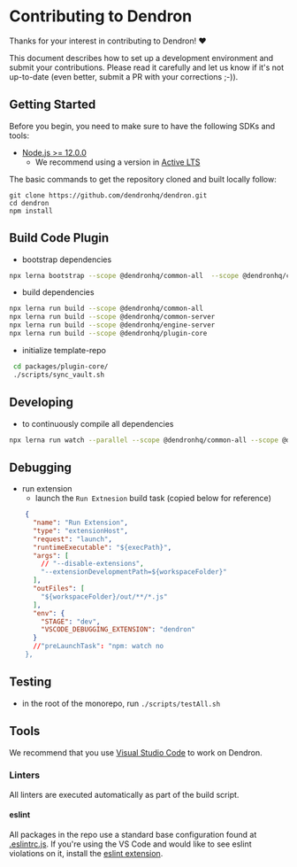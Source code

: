 # Contributing to Dendron

Thanks for your interest in contributing to Dendron! ❤️

This document describes how to set up a development environment and submit your contributions. Please read it carefully and let us know if it's not up-to-date (even better, submit a PR with your corrections ;-)).

## Getting Started

Before you begin, you need to make sure to have the following SDKs and tools:

- [Node.js >= 12.0.0](https://nodejs.org/download/release/latest-v10.x/)
  - We recommend using a version in [Active LTS](https://nodejs.org/en/about/releases/)

The basic commands to get the repository cloned and built locally follow:

```console
git clone https://github.com/dendronhq/dendron.git
cd dendron
npm install
```

## Build Code Plugin

- bootstrap dependencies

```sh
npx lerna bootstrap --scope @dendronhq/common-all  --scope @dendronhq/common-server --scope @dendronhq/engine-server --scope @dendronhq/plugin-core

```

- build dependencies

```sh
npx lerna run build --scope @dendronhq/common-all
npx lerna run build --scope @dendronhq/common-server
npx lerna run build --scope @dendronhq/engine-server
npx lerna run build --scope @dendronhq/plugin-core
```

- initialize template-repo

```sh
 cd packages/plugin-core/
 ./scripts/sync_vault.sh
```

## Developing

- to continuously compile all dependencies

```sh
npx lerna run watch --parallel --scope @dendronhq/common-all --scope @dendronhq/common-server --scope @dendronhq/engine-server --scope @dendronhq/plugin-core
```

## Debugging

- run extension
  - launch the `Run Extnesion` build task (copied below for reference)

```json
    {
      "name": "Run Extension",
      "type": "extensionHost",
      "request": "launch",
      "runtimeExecutable": "${execPath}",
      "args": [
        // "--disable-extensions",
        "--extensionDevelopmentPath=${workspaceFolder}"
      ],
      "outFiles": [
        "${workspaceFolder}/out/**/*.js"
      ],
      "env": {
        "STAGE": "dev",
        "VSCODE_DEBUGGING_EXTENSION": "dendron"
      }
      //"preLaunchTask": "npm: watch no
    },
```

## Testing

- in the root of the monorepo, run `./scripts/testAll.sh`

## Tools

We recommend that you use [Visual Studio Code](https://code.visualstudio.com/) to work on Dendron.

### Linters

All linters are executed automatically as part of the build script.

#### eslint

All packages in the repo use a standard base configuration found at [.eslintrc.js](.eslintrc.js). If you're using the VS Code and would like to see eslint violations on it, install the [eslint extension](https://marketplace.visualstudio.com/items?itemName=dbaeumer.vscode-eslint).
